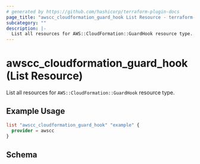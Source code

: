 ```yaml
---
# generated by https://github.com/hashicorp/terraform-plugin-docs
page_title: "awscc_cloudformation_guard_hook List Resource - terraform-provider-awscc"
subcategory: ""
description: |-
  List all resources for AWS::CloudFormation::GuardHook resource type.
---
```


# awscc_cloudformation_guard_hook (List Resource)

List all resources for `AWS::CloudFormation::GuardHook` resource type.

## Example Usage

```terraform
list "awscc_cloudformation_guard_hook" "example" {
  provider = awscc
}
```

<!-- schema generated by tfplugindocs -->
## Schema
